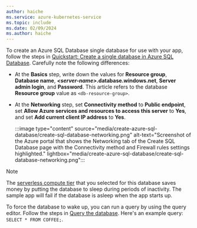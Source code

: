 ```yaml
---
author: haiche
ms.service: azure-kubernetes-service
ms.topic: include
ms.date: 02/09/2024
ms.author: haiche
---
```


To create an Azure SQL Database single database for use with your app, follow the steps in [Quickstart: Create a single database in Azure SQL Database](/azure/azure-sql/database/single-database-create-quickstart). Carefully note the following differences:

* At the **Basics** step, write down the values for **Resource group**, **Database name**, **_\<server-name>_.database.windows.net**, **Server admin login**, and **Password**. This article refers to the database **Resource group** value as `<db-resource-group>`.

* At the **Networking** step, set **Connectivity method** to **Public endpoint**, set **Allow Azure services and resources to access this server** to **Yes**, and set **Add current client IP address** to **Yes**.

  :::image type="content" source="media/create-azure-sql-database/create-sql-database-networking.png" alt-text="Screenshot of the Azure portal that shows the Networking tab of the Create SQL Database page with the Connectivity method and Firewall rules settings highlighted." lightbox="media/create-azure-sql-database/create-sql-database-networking.png":::

> [!NOTE]
> The [serverless compute tier](/azure/azure-sql/database/serverless-tier-overview) that you selected for this database saves money by putting the database to sleep during periods of inactivity. The sample app will fail if the database is asleep when the app starts up.
>
> To force the database to wake up, you can run a query by using the query editor. Follow the steps in [Query the database](/azure/azure-sql/database/serverless-tier-overview). Here's an example query: `SELECT * FROM COFFEE;`.